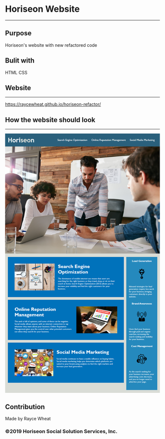 # Horiseon Website
***
## Purpose
Horiseon's website with new refactored code

## Bulit with 
HTML 
CSS

## Website
***
https://raycewheat.github.io/horiseon-refactor/ 

## How the website should look
***
![WebsiteDemo](https://raw.githubusercontent.com/RayceWheat/horiseon-refactor/main/assets/images/demo-website-photo.png)

## Contribution
Made by Rayce Wheat

### ©️2019 Horiseon Social Solution Services, Inc.